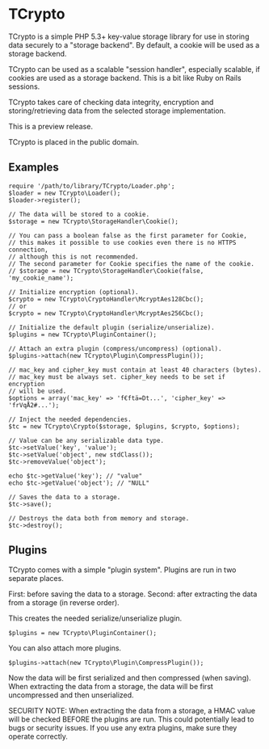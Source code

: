 TCrypto
=======

TCrypto is a simple PHP 5.3+ key-value storage library for use in storing
data securely to a "storage backend". By default, a cookie will be used as a storage backend.

TCrypto can be used as a scalable "session handler", especially scalable,
if cookies are used as a storage backend. This is a bit like Ruby on Rails sessions.

TCrypto takes care of checking data integrity, encryption and
storing/retrieving data from the selected storage implementation.

This is a preview release.

TCrypto is placed in the public domain.

Examples
--------

    require '/path/to/library/TCrypto/Loader.php';
    $loader = new TCrypto\Loader();
    $loader->register();
    
    // The data will be stored to a cookie.
    $storage = new TCrypto\StorageHandler\Cookie();
    
    // You can pass a boolean false as the first parameter for Cookie,
    // this makes it possible to use cookies even there is no HTTPS connection,
    // although this is not recommended.
    // The second parameter for Cookie specifies the name of the cookie.
    // $storage = new TCrypto\StorageHandler\Cookie(false, 'my_cookie_name');
    
    // Initialize encryption (optional).
    $crypto = new TCrypto\CryptoHandler\McryptAes128Cbc();
    // or
    $crypto = new TCrypto\CryptoHandler\McryptAes256Cbc();
    
    // Initialize the default plugin (serialize/unserialize).
    $plugins = new TCrypto\PluginContainer();
    
    // Attach an extra plugin (compress/uncompress) (optional).
    $plugins->attach(new TCrypto\Plugin\CompressPlugin());
    
    // mac_key and cipher_key must contain at least 40 characters (bytes).
    // mac_key must be always set. cipher_key needs to be set if encryption
    // will be used.
    $options = array('mac_key' => 'f€ftä=Dt...', 'cipher_key' => 'frVqÅ2#...');
    
    // Inject the needed dependencies.
    $tc = new TCrypto\Crypto($storage, $plugins, $crypto, $options);
    
    // Value can be any serializable data type. 
    $tc->setValue('key', 'value');
    $tc->setValue('object', new stdClass());
    $tc->removeValue('object');
    
    echo $tc->getValue('key'); // "value"
    echo $tc->getValue('object'); // "NULL"
    
    // Saves the data to a storage.
    $tc->save();
    
    // Destroys the data both from memory and storage.
    $tc->destroy();

Plugins
-------

TCrypto comes with a simple "plugin system". Plugins are run in two separate
places.

First:  before saving the data to a storage.
Second: after extracting the data from a storage (in reverse order).

This creates the needed serialize/unserialize plugin.

    $plugins = new TCrypto\PluginContainer();

You can also attach more plugins.

    $plugins->attach(new TCrypto\Plugin\CompressPlugin());

Now the data will be first serialized and then compressed (when saving).
When extracting the data from a storage, the data will be first uncompressed
and then unserialized.

SECURITY NOTE:
When extracting the data from a storage, a HMAC value will be checked BEFORE
the plugins are run. This could potentially lead to bugs or security issues.
If you use any extra plugins, make sure they operate correctly.